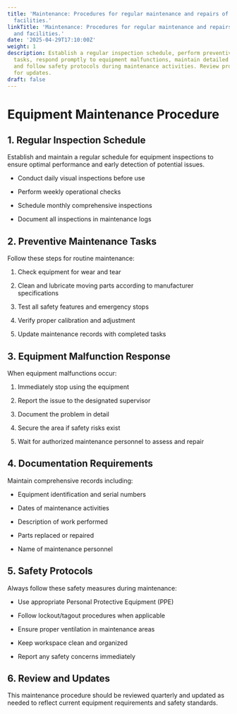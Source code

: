 ```yaml
---
title: 'Maintenance: Procedures for regular maintenance and repairs of equipment and
  facilities.'
linkTitle: 'Maintenance: Procedures for regular maintenance and repairs of equipment
  and facilities.'
date: '2025-04-29T17:10:00Z'
weight: 1
description: Establish a regular inspection schedule, perform preventive maintenance
  tasks, respond promptly to equipment malfunctions, maintain detailed documentation,
  and follow safety protocols during maintenance activities. Review procedures quarterly
  for updates.
draft: false
---
```



# Equipment Maintenance Procedure

## 1. Regular Inspection Schedule

Establish and maintain a regular schedule for equipment inspections to ensure optimal performance and early detection of potential issues.

- Conduct daily visual inspections before use

- Perform weekly operational checks

- Schedule monthly comprehensive inspections

- Document all inspections in maintenance logs

## 2. Preventive Maintenance Tasks

Follow these steps for routine maintenance:

1. Check equipment for wear and tear

1. Clean and lubricate moving parts according to manufacturer specifications

1. Test all safety features and emergency stops

1. Verify proper calibration and adjustment

1. Update maintenance records with completed tasks

## 3. Equipment Malfunction Response

When equipment malfunctions occur:

1. Immediately stop using the equipment

1. Report the issue to the designated supervisor

1. Document the problem in detail

1. Secure the area if safety risks exist

1. Wait for authorized maintenance personnel to assess and repair

## 4. Documentation Requirements

Maintain comprehensive records including:

- Equipment identification and serial numbers

- Dates of maintenance activities

- Description of work performed

- Parts replaced or repaired

- Name of maintenance personnel

## 5. Safety Protocols

Always follow these safety measures during maintenance:

- Use appropriate Personal Protective Equipment (PPE)

- Follow lockout/tagout procedures when applicable

- Ensure proper ventilation in maintenance areas

- Keep workspace clean and organized

- Report any safety concerns immediately

## 6. Review and Updates

This maintenance procedure should be reviewed quarterly and updated as needed to reflect current equipment requirements and safety standards.